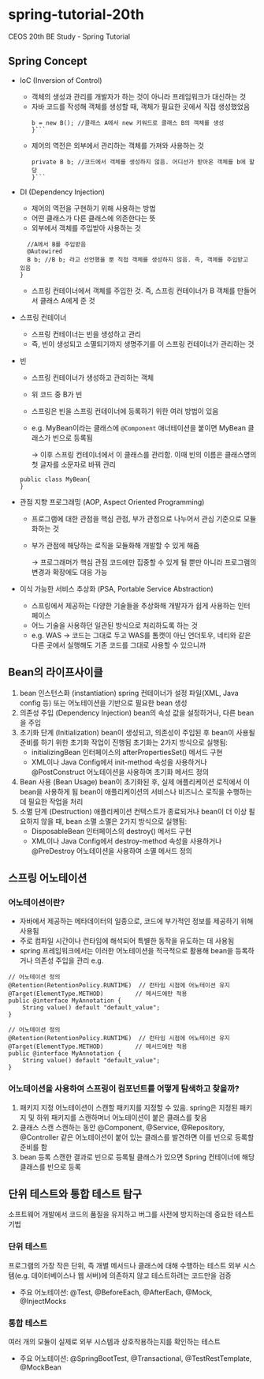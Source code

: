 # spring-tutorial-20th
CEOS 20th BE Study - Spring Tutorial

## Spring Concept

- IoC (Inversion of Control)
  
  - 객체의 생성과 관리를 개발자가 하는 것이 아니라 프레임워크가 대신하는 것
  - 자바 코드를 작성해 객체를 생성할 때, 객체가 필요한 곳에서 직접 생성했었음
    ```public class A {
	b = new B(); //클래스 A에서 new 키워드로 클래스 B의 객체를 생성
    }```
  - 제어의 역전은 외부에서 관리하는 객체를 가져와 사용하는 것
    ```pubic class A {
	private B b; //코드에서 객체를 생성하지 않음. 어디선가 받아온 객체를 b에 할당
    }```
    
- DI (Dependency Injection)
    
    - 제어의 역전을 구현하기 위해 사용하는 방법
    - 어떤 클래스가 다른 클래스에 의존한다는 뜻
    - 외부에서 객체를 주입받아 사용하는 것
  ```public class A {
	//A에서 B를 주입받음
	@Autowired
	B b; //B b; 라고 선언했을 뿐 직접 객체를 생성하지 않음. 즉, 객체를 주입받고 있음
  }
  ```
  - 스프링 컨테이너에서 객체를 주입한 것. 즉, 스프링 컨테이너가 B 객체를 만들어서 클래스 A에게 준 것
 


- 스프링 컨테이너
  - 스프링 컨테이너는 빈을 생성하고 관리
  - 즉, 빈이 생성되고 소멸되기까지 생명주기를 이 스프링 컨테이너가 관리하는 것


- 빈
  - 스프링 컨테이너가 생성하고 관리하는 객체 
  - 위 코드 중 B가 빈
  - 스프링은 빈을 스프링 컨테이너에 등록하기 위한 여러 방법이 있음
  - e.g. MyBean이라는 클래스에 `@Component` 애너테이션을 붙이면 MyBean 클래스가 빈으로 등록됨 
    
    → 이후 스프링 컨테이너에서 이 클래스를 관리함. 이때 빈의 이름은 클래스명의 첫 글자를 소문자로 바꿔 관리
  ```@Component
  public class MyBean{
  }
  ```

- 관점 지향 프로그래밍 (AOP, Aspect Oriented Programming)
  - 프로그램에 대한 관점을 핵심 관점, 부가 관점으로 나누어서 관심 기준으로 모듈화하는 것
 
  - 부가 관점에 해당하는 로직을 모듈화해 개발할 수 있게 해줌

    → 프로그래머가 핵심 관점 코드에만 집중할 수 있게 될 뿐만 아니라 프로그램의 변경과 확장에도 대응 가능


- 이식 가능한 서비스 추상화 (PSA, Portable Service Abstraction)
  - 스프링에서 제공하는 다양한 기술들을 추상화해 개발자가 쉽게 사용하는 인터페이스
  - 어느 기술을 사용하던 일관된 방식으로 처리하도록 하는 것
  - e.g. WAS → 코드는 그대로 두고 WAS를 톰캣이 아닌 언더토우, 네티와 같은 다른 곳에서 실행해도 기존 코드를 그대로 사용할 수 있으니까


## Bean의 라이프사이클

1. bean 인스턴스화 (instantiation)
   spring 컨테이너가 설정 파일(XML, Java config 등) 또는 어노테이션을 기반으로 필요한 bean 생성
2. 의존성 주입 (Dependency Injection)
   bean의 속성 값을 설정하거나, 다른 bean을 주입
3. 초기화 단계 (Initialization)
   bean이 생성되고, 의존성이 주입된 후 bean이 사용될 준비를 하기 위한 초기화 작업이 진행됨
   초기화는 2가지 방식으로 실행됨:
   - initializingBean 인터페이스의 afterPropertiesSet() 메서드 구현
   - XML이나 Java Config에서 init-method 속성을 사용하거나 @PostConstruct 어노테이션을 사용하여 초기화 메서드 정의
4. Bean 사용 (Bean Usage)
   bean이 초기화된 후, 실제 애플리케이션 로직에서 이 bean을 사용하게 됨
   bean이 애플리케이션의 서비스나 비즈니스 로직을 수행하는 데 필요한 작업을 처리
5. 소멸 단계 (Destruction)
   애플리케이션 컨텍스트가 종료되거나 bean이 더 이상 필요하지 않을 때, bean 소멸
   소멸은 2가지 방식으로 실행됨:
   - DisposableBean 인터페이스의 destroy() 메서드 구현
   - XML이나 Java Config에서 destroy-method 속성을 사용하거나 @PreDestroy 어노테이션을 사용하여 소멸 메서드 정의

  
## 스프링 어노테이션

### 어노테이션이란?
- 자바에서 제공하는 메타데이터의 일종으로, 코드에 부가적인 정보를 제공하기 위해 사용됨
- 주로 컴파일 시간이나 런타임에 해석되어 특별한 동작을 유도하는 데 사용됨
- spring 프레임워크에서는 이러한 어노테이션을 적극적으로 활용해 bean을 등록하거나 의존성 주입을 관리
e.g.
```
// 어노테이션 정의
@Retention(RetentionPolicy.RUNTIME)  // 런타임 시점에 어노테이션 유지
@Target(ElementType.METHOD)         // 메서드에만 적용
public @interface MyAnnotation {
    String value() default "default_value";
}

```
```
// 어노테이션 정의
@Retention(RetentionPolicy.RUNTIME)  // 런타임 시점에 어노테이션 유지
@Target(ElementType.METHOD)         // 메서드에만 적용
public @interface MyAnnotation {
    String value() default "default_value";
}

```

### 어노테이션을 사용하여 스프링이 컴포넌트를 어떻게 탐색하고 찾을까?

1. 패키지 지정
   어노테이션이 스캔할 패키지를 지정할 수 있음. spring은 지정된 패키지 및 하위 패키지를 스캔하며너 어노테이션이 붙은 클래스를 찾음
2. 클래스 스캔
    스캔하는 동안 @Component, @Service, @Repository, @Controller 같은 어노테이션이 붙어 있는 클래스를 발견하면 이를 빈으로 등록할 준비를 함
3. bean 등록
   스캔한 결과로 빈으로 등록될 클래스가 있으면 Spring 컨테이너에 해당 클래스를 빈으로 등록


## 단위 테스트와 통합 테스트 탐구

소프트웨어 개발에서 코드의 품질을 유지하고 버그를 사전에 방지하는데 중요한 테스트 기법

### 단위 테스트
프로그램의 가장 작은 단위, 즉 개별 메서드나 클래스에 대해 수행하는 테스트
외부 시스템(e.g. 데이터베이스나 웹 서버)에 의존하지 않고 테스트하려는 코드만을 검증
- 주요 어노테이션: @Test, @BeforeEach, @AfterEach, @Mock, @InjectMocks

### 통합 테스트
여러 개의 모듈이 실제로 외부 시스템과 상호작용하는지를 확인하는 테스트
- 주요 어노테이션: @SpringBootTest, @Transactional, @TestRestTemplate, @MockBean
